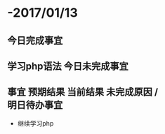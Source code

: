 
-2017/01/13
============
今日完成事宜
------    
学习php语法
今日未完成事宜
-------
事宜 	预期结果 	当前结果 	未完成原因
/<br>
明日待办事宜
----
-    继续学习php
